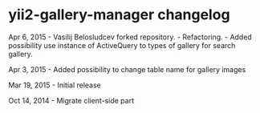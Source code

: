 # yii2-gallery-manager changelog

Apr 6, 2015
    - Vasilij Belosludcev forked repository.
    - Refactoring.
    - Added possibility use instance of ActiveQuery to types of gallery for search gallery.

Apr 3, 2015
    - Added possibility to change table name for gallery images 
   
Mar 19, 2015
    - Initial release

Oct 14, 2014
    - Migrate client-side part
